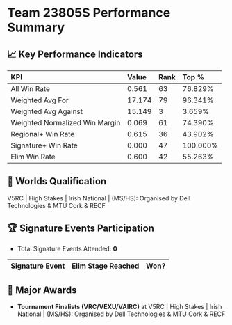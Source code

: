 # Team 23805S Performance Summary

## 📈 Key Performance Indicators
| KPI | Value | Rank | Top % |
|:---|:-----|:----|:------|
| All Win Rate | 0.561 | 63 | 76.829% |
| Weighted Avg For | 17.174 | 79 | 96.341% |
| Weighted Avg Against | 15.149 | 3 | 3.659% |
| Weighted Normalized Win Margin | 0.069 | 61 | 74.390% |
| Regional+ Win Rate | 0.615 | 36 | 43.902% |
| Signature+ Win Rate | 0.000 | 47 | 100.000% |
| Elim Win Rate | 0.600 | 42 | 55.263% |


## 🎯 Worlds Qualification
V5RC | High Stakes | Irish National | (MS/HS): Organised by Dell Technologies & MTU Cork & RECF

## 🏆 Signature Events Participation
- Total Signature Events Attended: **0**

| Signature Event | Elim Stage Reached | Won? |
|:----------------|:-------------------|:----|


## 🥇 Major Awards
- **Tournament Finalists (VRC/VEXU/VAIRC)** at V5RC | High Stakes | Irish National | (MS/HS): Organised by Dell Technologies & MTU Cork & RECF

